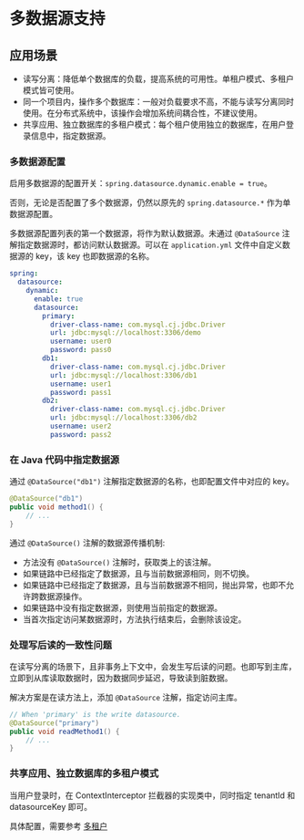 # 多数据源支持

## 应用场景
* 读写分离：降低单个数据库的负载，提高系统的可用性。单租户模式、多租户模式皆可使用。
* 同一个项目内，操作多个数据库：一般对负载要求不高，不能与读写分离同时使用。在分布式系统中，该操作会增加系统间耦合性，不建议使用。
* 共享应用、独立数据库的多租户模式：每个租户使用独立的数据库，在用户登录信息中，指定数据源。

### 多数据源配置
启用多数据源的配置开关：`spring.datasource.dynamic.enable = true`。

否则，无论是否配置了多个数据源，仍然以原先的 `spring.datasource.*` 作为单数据源配置。

多数据源配置列表的第一个数据源，将作为默认数据源。未通过 `@DataSource` 注解指定数据源时，都访问默认数据源。可以在 `application.yml` 文件中自定义数据源的 key，该 key 也即数据源的名称。
```yml
spring:
  datasource:
    dynamic:
      enable: true
      datasource:
        primary:
          driver-class-name: com.mysql.cj.jdbc.Driver
          url: jdbc:mysql://localhost:3306/demo
          username: user0
          password: pass0
        db1:
          driver-class-name: com.mysql.cj.jdbc.Driver
          url: jdbc:mysql://localhost:3306/db1
          username: user1
          password: pass1
        db2:
          driver-class-name: com.mysql.cj.jdbc.Driver
          url: jdbc:mysql://localhost:3306/db2
          username: user2
          password: pass2
```

### 在 Java 代码中指定数据源
通过 `@DataSource("db1")` 注解指定数据源的名称，也即配置文件中对应的 key。
```java
@DataSource("db1")
public void method1() {
    // ...
}
```
通过 `@DataSource()` 注解的数据源传播机制:
* 方法没有 `@DataSource()` 注解时，获取类上的该注解。
* 如果链路中已经指定了数据源，且与当前数据源相同，则不切换。
* 如果链路中已经指定了数据源，且与当前数据源不相同，抛出异常，也即不允许跨数据源操作。
* 如果链路中没有指定数据源，则使用当前指定的数据源。
* 当首次指定访问某数据源时，方法执行结束后，会删除该设定。

### 处理写后读的一致性问题
在读写分离的场景下，且非事务上下文中，会发生写后读的问题。也即写到主库，立即到从库读取数据时，因为数据同步延迟，导致读到脏数据。

解决方案是在读方法上，添加 `@DataSource` 注解，指定访问主库。
```java
// When 'primary' is the write datasource.
@DataSource("primary")
public void readMethod1() {
    // ...
}
```

### 共享应用、独立数据库的多租户模式
当用户登录时，在 ContextInterceptor 拦截器的实现类中，同时指定 tenantId 和 datasourceKey 即可。

具体配置，需要参考 [多租户](./tenant)